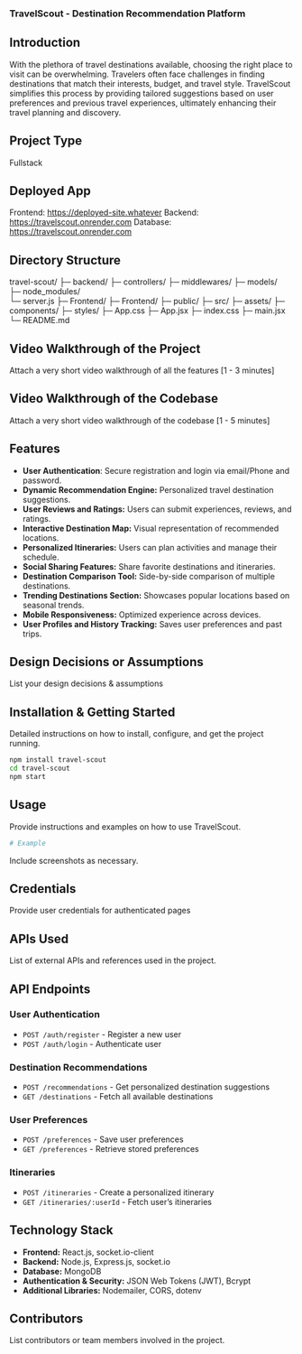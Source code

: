 ### TravelScout - Destination Recommendation Platform

## Introduction

With the plethora of travel destinations available, choosing the right place to visit can be overwhelming. Travelers often face challenges in finding destinations that match their interests, budget, and travel style. TravelScout simplifies this process by providing tailored suggestions based on user preferences and previous travel experiences, ultimately enhancing their travel planning and discovery.

## Project Type

Fullstack

## Deployed App

Frontend: https://deployed-site.whatever
Backend:  https://travelscout.onrender.com
Database: https://travelscout.onrender.com

## Directory Structure

travel-scout/
├─ backend/
    ├─ controllers/
    ├─ middlewares/
    ├─ models/  
    ├─ node_modules/  
    └─ server.js
├─ Frontend/
    ├─ Frontend/
        ├─ public/
        ├─ src/
           ├─ assets/
           ├─ components/
           ├─ styles/
           ├─ App.css
           ├─ App.jsx
           ├─ index.css
           ├─ main.jsx
└─ README.md

## Video Walkthrough of the Project

Attach a very short video walkthrough of all the features [1 - 3 minutes]

## Video Walkthrough of the Codebase

Attach a very short video walkthrough of the codebase [1 - 5 minutes]

## Features

- **User Authentication**: Secure registration and login via email/Phone and password.
- **Dynamic Recommendation Engine:** Personalized travel destination suggestions.
- **User Reviews and Ratings:** Users can submit experiences, reviews, and ratings.
- **Interactive Destination Map:** Visual representation of recommended locations.
- **Personalized Itineraries:** Users can plan activities and manage their schedule.
- **Social Sharing Features:** Share favorite destinations and itineraries.
- **Destination Comparison Tool:** Side-by-side comparison of multiple destinations.
- **Trending Destinations Section:** Showcases popular locations based on seasonal trends.
- **Mobile Responsiveness:** Optimized experience across devices.
- **User Profiles and History Tracking:** Saves user preferences and past trips.

## Design Decisions or Assumptions

List your design decisions & assumptions

## Installation & Getting Started

Detailed instructions on how to install, configure, and get the project running.

```bash
npm install travel-scout
cd travel-scout
npm start
```

## Usage

Provide instructions and examples on how to use TravelScout.

```bash
# Example
```

Include screenshots as necessary.

## Credentials

Provide user credentials for authenticated pages

## APIs Used

List of external APIs and references used in the project.

## API Endpoints

### User Authentication

- `POST /auth/register` - Register a new user
- `POST /auth/login` - Authenticate user

### Destination Recommendations

- `POST /recommendations` - Get personalized destination suggestions
- `GET /destinations` - Fetch all available destinations

### User Preferences

- `POST /preferences` - Save user preferences
- `GET /preferences` - Retrieve stored preferences

### Itineraries

- `POST /itineraries` - Create a personalized itinerary
- `GET /itineraries/:userId` - Fetch user’s itineraries

## Technology Stack

- **Frontend:** React.js, socket.io-client
- **Backend:** Node.js, Express.js, socket.io
- **Database:** MongoDB
- **Authentication & Security:** JSON Web Tokens (JWT), Bcrypt
- **Additional Libraries:** Nodemailer, CORS, dotenv

## Contributors

List contributors or team members involved in the project.
